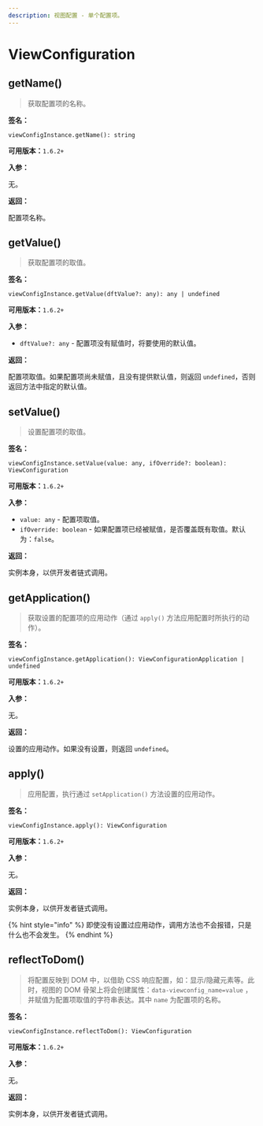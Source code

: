 ```yaml
---
description: 视图配置 - 单个配置项。
---
```


# ViewConfiguration

## getName\(\)

> 获取配置项的名称。

**签名：**

`viewConfigInstance.getName(): string` 

**可用版本：**`1.6.2+`

**入参：**

无。

**返回：**

配置项名称。

## getValue\(\)

> 获取配置项的取值。

**签名：**

`viewConfigInstance.getValue(dftValue?: any): any | undefined` 

**可用版本：**`1.6.2+`

**入参：**

* `dftValue?: any` - 配置项没有赋值时，将要使用的默认值。

**返回：**

配置项取值。如果配置项尚未赋值，且没有提供默认值，则返回 `undefined`，否则返回方法中指定的默认值。

## setValue\(\)

> 设置配置项的取值。

**签名：**

`viewConfigInstance.setValue(value: any, ifOverride?: boolean): ViewConfiguration` 

**可用版本：**`1.6.2+`

**入参：**

* `value: any` - 配置项取值。
* `ifOverride: boolean` - 如果配置项已经被赋值，是否覆盖既有取值。默认为：`false`。

**返回：**

实例本身，以供开发者链式调用。

## getApplication\(\)

> 获取设置的配置项的应用动作（通过 `apply()` 方法应用配置时所执行的动作）。

**签名：**

`viewConfigInstance.getApplication(): ViewConfigurationApplication | undefined` 

**可用版本：**`1.6.2+`

**入参：**

无。

**返回：**

设置的应用动作。如果没有设置，则返回 `undefined`。

## apply\(\)

> 应用配置，执行通过 `setApplication()` 方法设置的应用动作。

**签名：**

`viewConfigInstance.apply(): ViewConfiguration` 

**可用版本：**`1.6.2+`

**入参：**

无。

**返回：**

实例本身，以供开发者链式调用。

{% hint style="info" %}
即使没有设置过应用动作，调用方法也不会报错，只是什么也不会发生。
{% endhint %}

## reflectToDom\(\)

> 将配置反映到 DOM 中，以借助 CSS 响应配置，如：显示/隐藏元素等。此时，视图的 DOM 骨架上将会创建属性：`data-viewconfig_name=value` ，并赋值为配置项取值的字符串表达。其中 `name` 为配置项的名称。

**签名：**

`viewConfigInstance.reflectToDom(): ViewConfiguration` 

**可用版本：**`1.6.2+`

**入参：**

无。

**返回：**

实例本身，以供开发者链式调用。


